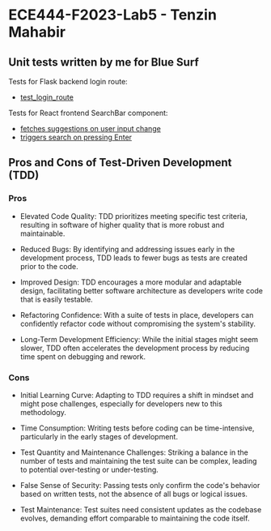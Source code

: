 # ECE444-F2023-Lab5 - Tenzin Mahabir

## Unit tests written by me for Blue Surf

Tests for Flask backend login route:
- [test_login_route](https://github.com/ECE444-2023Fall/Blue-Surf/blob/0bbc382c404f2d25c1f97929aad79925bcc3e891/backend/tests/test_app.py#L11C5-L14C62)

Tests for React frontend SearchBar component:
- [fetches suggestions on user input change](https://github.com/ECE444-2023Fall/Blue-Surf/blob/91163c1c85e572fa9b9ae571785a02b2e10af9fe/src/components/SearchBar.test.js#L43C3-L56C6)
- [triggers search on pressing Enter](https://github.com/ECE444-2023Fall/Blue-Surf/blob/91163c1c85e572fa9b9ae571785a02b2e10af9fe/src/components/SearchBar.test.js#L59C3-L72C6)

## Pros and Cons of Test-Driven Development (TDD)

### Pros

- Elevated Code Quality: TDD prioritizes meeting specific test criteria, resulting in software of higher quality that is more robust and maintainable.

- Reduced Bugs: By identifying and addressing issues early in the development process, TDD leads to fewer bugs as tests are created prior to the code.

- Improved Design: TDD encourages a more modular and adaptable design, facilitating better software architecture as developers write code that is easily testable.

- Refactoring Confidence: With a suite of tests in place, developers can confidently refactor code without compromising the system's stability.

- Long-Term Development Efficiency: While the initial stages might seem slower, TDD often accelerates the development process by reducing time spent on debugging and rework.

### Cons

- Initial Learning Curve: Adapting to TDD requires a shift in mindset and might pose challenges, especially for developers new to this methodology.

- Time Consumption: Writing tests before coding can be time-intensive, particularly in the early stages of development.

- Test Quantity and Maintenance Challenges: Striking a balance in the number of tests and maintaining the test suite can be complex, leading to potential over-testing or under-testing.

- False Sense of Security: Passing tests only confirm the code's behavior based on written tests, not the absence of all bugs or logical issues.

- Test Maintenance: Test suites need consistent updates as the codebase evolves, demanding effort comparable to maintaining the code itself.
